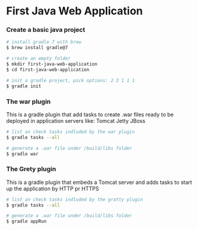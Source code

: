 # First Java Web Application

### Create a basic java project

```bash
# install gradle 7 with brew
$ brew install gradle@7

# create an empty folder
$ mkdir first-java-web-application
$ cd first-java-web-application

# init a gradle project, pick options: 2 3 1 1 1
$ gradle init

```

### The war plugin

This is a gradle plugin that add tasks to create .war files ready to be deployed in application servers like: Tomcat Jetty JBoss

```bash
# list an check tasks indluded by the war plugin
$ gradle tasks --all

# generate a .war file under /build/libs folder
$ gradle war
```

### The Grety plugin

This is a gradle plugin that embeds a Tomcat server and adds tasks to start up the application by HTTP pr HTTPS

```bash
# list an check tasks indluded by the gratty plugin
$ gradle tasks --all

# generate a .war file under /build/libs folder
$ gradle appRun

```
